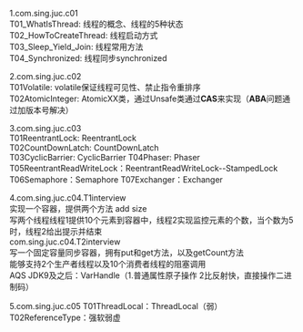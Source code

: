 1.com.sing.juc.c01  
T01_WhatIsThread: 线程的概念、线程的5种状态  
T02_HowToCreateThread: 线程启动方式  
T03_Sleep_Yield_Join: 线程常用方法  
T04_Synchronized: 线程同步synchronized  

2.com.sing.juc.c02  
T01Volatile: volatile保证线程可见性、禁止指令重排序  
T02AtomicInteger: AtomicXX类，通过Unsafe类通过**CAS**来实现（**ABA**问题通过加版本号解决）  

3.com.sing.juc.c03  
T01ReentrantLock: ReentrantLock  
T02CountDownLatch: CountDownLatch  
T03CyclicBarrier: CyclicBarrier
T04Phaser: Phaser
T05ReentrantReadWriteLock：ReentrantReadWriteLock--StampedLock   
T06Semaphore：Semaphore
T07Exchanger：Exchanger

4.com.sing.juc.c04.T1interview  
    实现一个容器，提供两个方法 add size  
    写两个线程线程1提供10个元素到容器中，线程2实现监控元素的个数，当个数为5时，线程2给出提示并结束  
com.sing.juc.c04.T2interview  
    写一个固定容量同步容器，拥有put和get方法，以及getCount方法  
    能够支持2个生产者线程以及10个消费者线程的阻塞调用  
AQS
JDK9及之后：VarHandle（1.普通属性原子操作 2比反射快，直接操作二进制码）

5.com.sing.juc.c05
T01ThreadLocal：ThreadLocal（弱）
T02ReferenceType：强软弱虚

  